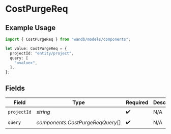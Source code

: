 # CostPurgeReq

## Example Usage

```typescript
import { CostPurgeReq } from "wandb/models/components";

let value: CostPurgeReq = {
  projectId: "entity/project",
  query: [
    "<value>",
  ],
};
```

## Fields

| Field                            | Type                             | Required                         | Description                      | Example                          |
| -------------------------------- | -------------------------------- | -------------------------------- | -------------------------------- | -------------------------------- |
| `projectId`                      | *string*                         | :heavy_check_mark:               | N/A                              | entity/project                   |
| `query`                          | *components.CostPurgeReqQuery*[] | :heavy_check_mark:               | N/A                              |                                  |